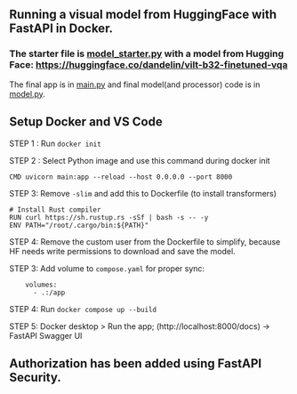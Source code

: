 ## Running a visual model from HuggingFace with FastAPI in Docker.

### The starter file is [model_starter.py](model_starter.py) with a model from Hugging Face: https://huggingface.co/dandelin/vilt-b32-finetuned-vqa

The final app is in [main.py](main.py) and final model(and processor) code is in [model.py](model.py).

## Setup Docker and VS Code

STEP 1 : Run `docker init`

STEP 2 : Select Python image and use this command during docker init

```
CMD uvicorn main:app --reload --host 0.0.0.0 --port 8000
```

STEP 3: Remove `-slim` and add this to Dockerfile (to install transformers)

```
# Install Rust compiler
RUN curl https://sh.rustup.rs -sSf | bash -s -- -y
ENV PATH="/root/.cargo/bin:${PATH}"
```

STEP 4: Remove the custom user from the Dockerfile to simplify, because HF needs write permissions to download and save the model.

STEP 3: Add volume to `compose.yaml` for proper sync:

```
    volumes:
      - .:/app
```

STEP 4: Run `docker compose up --build`

STEP 5: Docker desktop > Run the app; (http://localhost:8000/docs) -> FastAPI Swagger UI 
## Authorization has been added using FastAPI Security. 

